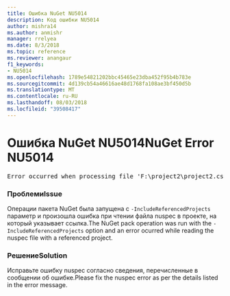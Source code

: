```yaml
---
title: Ошибка NuGet NU5014
description: Код ошибки NU5014
author: mishra14
ms.author: anmishr
manager: rrelyea
ms.date: 8/3/2018
ms.topic: reference
ms.reviewer: anangaur
f1_keywords:
- NU5014
ms.openlocfilehash: 1789e54821202bbc45465e23dba452f95b4b783e
ms.sourcegitcommit: 4d139cb54a46616ae48d1768fa108ae3bf450d5b
ms.translationtype: MT
ms.contentlocale: ru-RU
ms.lasthandoff: 08/03/2018
ms.locfileid: "39508417"
---
```

# <a name="nuget-error-nu5014"></a><span data-ttu-id="faa44-103">Ошибка NuGet NU5014</span><span class="sxs-lookup"><span data-stu-id="faa44-103">NuGet Error NU5014</span></span>
<pre>Error occurred when processing file 'F:\project2\project2.csproj': The 'id' start tag on line 4 position 10 does not match the end tag of 'ids'. Line 4, position 20.</pre>

### <a name="issue"></a><span data-ttu-id="faa44-104">Проблеми</span><span class="sxs-lookup"><span data-stu-id="faa44-104">Issue</span></span>

<span data-ttu-id="faa44-105">Операции пакета NuGet была запущена с `-IncludeReferencedProjects` параметр и произошла ошибка при чтении файла nuspec в проекте, на который указывает ссылка.</span><span class="sxs-lookup"><span data-stu-id="faa44-105">The NuGet pack operation was run with the `-IncludeReferencedProjects` option and an error ocurred while reading the nuspec file with a referenced project.</span></span>


### <a name="solution"></a><span data-ttu-id="faa44-106">Решение</span><span class="sxs-lookup"><span data-stu-id="faa44-106">Solution</span></span>

<span data-ttu-id="faa44-107">Исправьте ошибку nuspec согласно сведения, перечисленные в сообщении об ошибке.</span><span class="sxs-lookup"><span data-stu-id="faa44-107">Please fix the nuspec error as per the details listed in the error message.</span></span>

